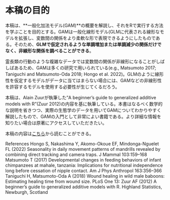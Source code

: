 # 本稿の目的   
本稿は、**一般化加法モデル(GAM)**の概要を解説し、それをRで実行する方法を学ぶことを目的とする。GAMは一般化線形モデル(GLMに代表される線形なモデルを拡張し、変数間の関係をより柔軟な形で表現できるようにしたものである。そのため、**GLMで仮定されるような単調増加または単調減少の関係だけでなく、非線形な関係を調べることができる**。

霊長類の行動のような複雑なデータでは変数間の関係が非線形になることがしばしばあるため、GAMは多くの研究で用いられている(e.g., Matsumoto 2017; Taniguchi and Matsumoto-Oda 2018; Hongo et al. 2022)。GLMのように線形性を仮定するモデルがデータに当てはまらない場合には、GAMなどの非線形性を許容するモデルを使用する必要性が生じてくるだろう。

本稿は、Alain Zuurが執筆した”A beginner’s guide to generalized additive models with R”(Zuur 2012)の内容を基に執筆している。本書はなるべく数学的な説明を省きつつ、実際の生態学のデータを用いてGAMについてわかりやすく解説したもので、GAMの入門として非常によい書籍である。より詳細な情報を知りたい場合は原著にアクセスしていただきたい。

本稿の内容は[こちら](https://tsubasayamaguchi-jinrui.github.io/GAM_nyuumon/)から読むことができる。

References
Hongo S, Nakashima Y, Akomo-Okoue EF, Mindonga-Nguelet FL (2022) Seasonality in daily movement patterns of mandrills revealed by combining direct tracking and camera traps. J Mammal 103:159–168
Matsumoto T (2017) Developmental changes in feeding behaviors of infant chimpanzees at mahale, tanzania: Implications for nutritional independence long before cessation of nipple contact. Am J Phys Anthropol 163:356–366
Taniguchi H, Matsumoto-Oda A (2018) Wound healing in wild male baboons: Estimating healing time from wound size. PLoS One 13:
Zuur AF (2012) A beginner’s guide to generalized additive models with R. Highland Statistics, Newburgh, Scotland